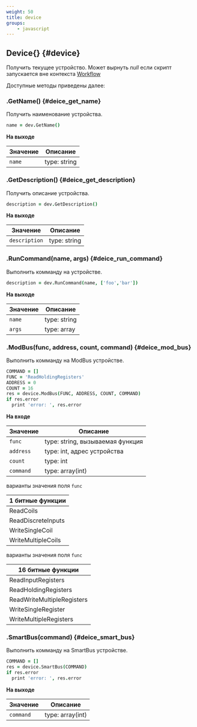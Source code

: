 ```yaml
---
weight: 50
title: device
groups:
    - javascript
---
```


## Device{} {#device}

Получить текущее устройство. Может вырнуть *null* если скрипт запускается 
вне контекста [Workflow](#workflow)
  
Доступные методы приведены далее:

### .GetName() {#deice_get_name}

Получить наименование устройства.

```coffeescript
name = dev.GetName()
```

**На выходе**

**Значение** | **Описание**
-------------|--------------
  `name`     | type: string


### .GetDescription() {#deice_get_description}

Получить описание устройства.

```coffeescript
description = dev.GetDescription()
```

**На выходе**

**Значение**    | **Описание**
----------------|--------------
  `description` | type: string

### .RunCommand(name, args) {#deice_run_command}

Выполнить комманду на устройстве.

```coffeescript
description = dev.RunCommand(name, ['foo','bar'])
```

**На выходе**

**Значение**    | **Описание**
----------------|--------------
  `name`        | type: string
  `args`        | type: array

### .ModBus(func, address, count, command) {#deice_mod_bus}

Выполнить комманду на ModBus устройстве.

```coffeescript
COMMAND = []
FUNC = 'ReadHoldingRegisters'
ADDRESS = 0
COUNT = 16
res = device.ModBus(FUNC, ADDRESS, COUNT, COMMAND)
if res.error
  print 'error: ', res.error
```

**На входе**

**Значение**    | **Описание**
----------------|--------------
  `func`        | type: string, вызываемая функция
  `address`     | type: int, адрес устройства
  `count`       | type: int
  `command`     | type: array(int) 

варианты значения поля `func`

**1 битные функции**|
--------------------|
ReadCoils           |
ReadDiscreteInputs  |
WriteSingleCoil     |
WriteMultipleCoils  |

варианты значения поля `func`

**16 битные функции**       |
----------------------------|
ReadInputRegisters          |
ReadHoldingRegisters        |
ReadWriteMultipleRegisters  |
WriteSingleRegister         |
WriteMultipleRegisters      |

### .SmartBus(command) {#deice_smart_bus}

Выполнить комманду на SmartBus устройстве.

```coffeescript
COMMAND = []
res = device.SmartBus(COMMAND)
if res.error
  print 'error: ', res.error
```

**На выходе**

**Значение**    | **Описание**
----------------|--------------
  `command`     | type: array(int) 
